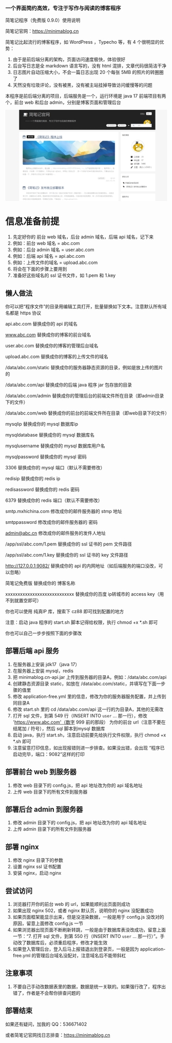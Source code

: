 ### 一个界面简约高效，专注于写作与阅读的博客程序

简笔记程序（免费版 0.9.0）使用说明

简笔记官网：https://minimablog.cn

简笔记比起流行的博客程序，如 WordPress ，Typecho 等，有 4 个很明显的优势：

1. 由于是前后端分离的架构，页面访问速度极快，体验很好
2. 后台写日志是全 markdown 语言写的，没有 html 混排，文章代码很简洁干净
3. 日志图片自动压缩大小，不会一篇日志出现 20 个每张 5MB 的照片的转圈圈了
4. 天然没有垃圾评论，没有被黑，没有被主站挂掉导致访问缓慢等的问题

本程序是前后端分离的项目，后端服务是一个，运行环境是 java 17
前端项目有两个，前台 web 和后台 admin，分别是博客页面和管理后台

![简笔记前台界面](%E5%9B%BE%E7%89%87.png)

# 信息准备前提
1. 先定好你的 前台 web 域名，后台 admin 域名，后端 api 域名，记下来
2. 例如：前台 web 域名 = abc.com
3. 例如：后台 admin 域名 = user.abc.com
4. 例如：后端 api 域名 = api.abc.com
5. 例如：上传文件的域名 = upload.abc.com
6. 将会在下面的步骤上要用到
7. 准备好这些域名的 ssl 证书文件，如 1.pem 和 1.key


## 懒人做法
你可以把“程序文件”的目录用编辑工具打开，批量替换如下文本。注意默认所有域名都是 https 协议

api.abc.com 替换成你的 api 的域名

www.abc.com 替换成你的博客的前台域名

user.abc.com 替换成你的博客的管理后台域名

upload.abc.com 替换成你的博客的上传文件的域名


/data/abc.com/static 替换成你的服务器静态资源的目录，例如是放上传的图片的

/data/abc.com/api 替换成你的后端 java 程序 jar 包存放的目录

/data/abc.com/admin 替换成你的管理后台的前端文件所在目录（即admin目录下的文件）

/data/abc.com/web 替换成你的前台的前端文件所在目录（即web目录下的文件）


mysqlip 替换成你的 mysql 数据库ip

mysqldatabase 替换成你的 mysql 数据库名

mysqlusername 替换成你的 mysql 数据库用户名

mysqlpassword 替换成你的 mysql 密码

3306 替换成你的 mysql 端口（默认不需要修改）


redisip 替换成你的 redis ip

redisassword 替换成你的 redis 密码

6379 替换成你的 redis 端口（默认不需要修改）


smtp.mxhichina.com 修改成你的邮件服务器的 stmp 地址

smtppassword 修改成你的邮件服务器的 密码

admin@abc.cn 修改成你的邮件服务的发件人地址


/app/ssl/abc.com/1.pem 替换成你的 ssl 证书的 pem 文件路径

/app/ssl/abc.com/1.key 替换成你的 ssl 证书的 key 文件路径

http://127.0.0.1:9082/ 替换成你的 api 的内网地址（如后端服务的端口没改，可以忽略）


简笔记免费版 替换成你的 博客名称

xxxxxxxxxxxxxxxxxxxxxxxxxxxx 替换成你的百度 ip转城市的 access key（用不到就置空即可）

你也可以使用 纯真IP 库，搜索下 cz88 即可找到配置的地方

注意：启动 java 程序的 start.sh 脚本记得给权限，执行 chmod +x *.sh 即可




你也可以自己一步步按照下面的步骤改

## 部署后端 api 服务
1. 在服务器上安装 jdk17（java 17）
2. 在服务器上安装 mysql，redis
3. 把 minimablog.cn-api.jar 上传到服务器的目录A，例如：/data/abc.com/api
4. 创建静态资源目录 static，如放在 /data/abc.com/static，并填写在下面一步骤的值里
5. 修改 application-free.yml 里的信息，修改为你的服务器服务配置，并上传到同目录A
6. 修改 start.sh 里的 cd /data/abc.com/api 这一行的为目录A，其他的无需改
7. 打开 sql 文件，到第 549 行（INSERT INTO `user` ... 那一行），修改 'https://www.abc.com'（数字 999 前的那段） 为你的前台 url（注意不要在结尾加 / 符号），然后 sql 脚本到mysql 数据库
8. 启动 java，执行 start.sh，注意启动前要先给执行文件权限，执行 chmod +x *.sh 即可
9. 注意留意打印信息，如出现报错则进一步排查。如果没出错，会出现 “程序已启动完毕，端口：9082”这样的打印


## 部署前台 web 到服务器
1. 修改 web 目录下的 config.js，把 api 地址改为你的 api 域名地址
2. 上传 web 目录下的所有文件到服务器


## 部署后台 admin 到服务器
1. 修改 admin 目录下的 config.js，把 api 地址改为你的 api 域名地址
2. 上传 admin 目录下的所有文件到服务器


## 部署 nginx
1. 修改 nginx 目录下的参数
2. 设置 nginx ssl 证书配置
3. 安装 nginx，启动 nginx


## 尝试访问
1. 浏览器打开你的前台 web 的 url，如果能顺利出页面则成功
2. 如果出现 nginx 502，或者 nginx 默认页，说明你的 nginx 没配置成功
3. 如果页面框架能显示出来，但是没渲染数据，一般是用于 config.js 没改对的原因，留意上面修改 config.js 一节
4. 如果浏览器出现页面不断刷新转跳，一般是由于数据库表没改成功，留意上面一节：“7. 打开 sql 文件，到第 550 行（INSERT INTO `user` ... 那一行）”。手动改了数据库后，必须重启程序，修改才能生效
5. 如果登入管理后台，登入后马上报错退出到登录页，一般是因为 application-free.yml 的管理后台域名没配对，注意域名后不能带斜杠

## 注意事项
1. 不要自己手动改数据表里的数据，数据是统一关联的。如果强行改了，程序出错了，作者是不会帮你排查问题的

## 部署结束
如果还有疑问，加我的 QQ：536671402

或者简笔记官网找日志排查：https://minimablog.cn
